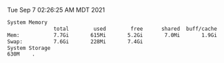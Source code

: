 Tue Sep  7 02:26:25 AM MDT 2021
```bash
System Memory
               total        used        free      shared  buff/cache   available
Mem:           7.7Gi       615Mi       5.2Gi       7.0Mi       1.9Gi       6.7Gi
Swap:          7.6Gi       228Mi       7.4Gi
System Storage
630M	.
```
